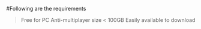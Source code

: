 #Following are the requirements

> Free for PC
> Anti-multiplayer
> size < 100GB
> Easily available to download

